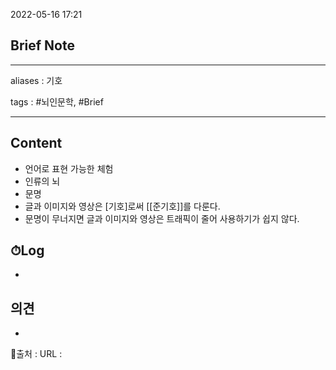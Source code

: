 2022-05-16 17:21
## Brief Note
---
aliases : 기호

tags : #뇌인문학, #Brief 

---

## Content
- 언어로 표현 가능한 체험
- 인류의 뇌
- 문명
- 글과 이미지와 영상은 [기호]로써 [[준기호]]를 다룬다.
- 문명이 무너지면 글과 이미지와 영상은 트래픽이 줄어 사용하기가 쉽지 않다.

## ⏱Log
-

## 의견
-


📙출처 :
URL :
